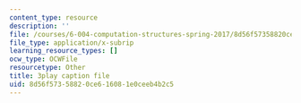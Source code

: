 ```yaml
---
content_type: resource
description: ''
file: /courses/6-004-computation-structures-spring-2017/8d56f57358820ce616081e0ceeb4b2c5_H0xGKKpKaRE.srt
file_type: application/x-subrip
learning_resource_types: []
ocw_type: OCWFile
resourcetype: Other
title: 3play caption file
uid: 8d56f573-5882-0ce6-1608-1e0ceeb4b2c5
---
```

